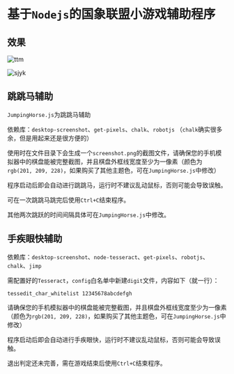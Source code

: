 # 基于`Nodejs`的国象联盟小游戏辅助程序

## 效果

![ttm](https://user-images.githubusercontent.com/75195784/170401160-017684b7-674e-43e0-b3f4-5dcb0ee65a27.png)

![sjyk](https://user-images.githubusercontent.com/75195784/170401257-e04aec82-8148-4595-b1a7-b7d98b3d5417.png)


## 跳跳马辅助

`JumpingHorse.js`为跳跳马辅助

依赖库：`desktop-screenshot`、`get-pixels`、`chalk`、`robotjs`
（`chalk`确实很多余，但是用起来还是很方便的）

使用时在文件目录下会生成一个`screenshot.png`的截图文件，请确保您的手机模拟器中的棋盘能被完整截图，并且棋盘外框线宽度至少为一像素（颜色为`rgb(201, 209, 228)`，如果购买了其他主题色，可在`JumpingHorse.js`中修改）

程序启动后即会自动进行跳跳马，运行时不建议乱动鼠标，否则可能会导致误触。

可在一次跳跳马跳完后使用`Ctrl+C`结束程序。

其他两次跳跃的时间间隔具体可在`JumpingHorse.js`中修改。

## 手疾眼快辅助

依赖库：`desktop-screenshot`、`node-tesseract`、`get-pixels`、`robotjs`、`chalk`、`jimp`

需配置好的`Tesseract`，`config`白名单中新建`digit`文件，内容如下（就一行）：

```
tessedit_char_whitelist 12345678abcdefgh
```

请确保您的手机模拟器中的棋盘能被完整截图，并且棋盘外框线宽度至少为一像素（颜色为`rgb(201, 209, 228)`，如果购买了其他主题色，可在`JumpingHorse.js`中修改）

程序启动后即会自动进行手疾眼快，运行时不建议乱动鼠标，否则可能会导致误触。

退出判定还未完善，需在游戏结束后使用`Ctrl+C`结束程序。

